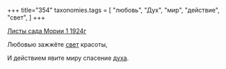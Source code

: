 +++
title="354"
taxonomies.tags = [
 "любовь",
 "Дух",
 "мир",
 "действие",
 "свет",
]
+++

[Листы сада Мории 1 1924г](/agni/1924)

Любовью зажжёте [свет](/tags/свет) красоты,   

И действием явите миру спасение [духа](/tags/Дух).   

